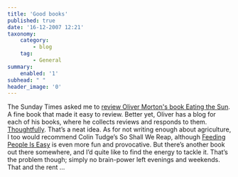 ```yaml
---
title: 'Good books'
published: true
date: '16-12-2007 12:21'
taxonomy:
    category:
        - blog
    tag:
        - General
summary:
    enabled: '1'
subhead: " "
header_image: '0'
---
```


The Sunday Times asked me to [review Oliver Morton's book Eating the Sun](https://web.archive.org/web/20080907181709/http://entertainment.timesonline.co.uk/tol/arts_and_entertainment/books/science/article3017106.ece). A fine book that made it easy to review. Better yet, Oliver has a blog for each of his books, where he collects reviews and responds to them. [Thoughtfully](https://heliophage.wordpress.com/2007/12/10/review-jeremy-cherfas-in-the-sunday-times/). That’s a neat idea. As for not writing enough about agriculture, I too would recommend Colin Tudge’s  So Shall We Reap, although [Feeding People Is Easy](https://www.paripublishing.com/books/feeding-people-is-easy/) is even more fun and provocative. But there’s another book out there somewhere, and I’d quite like to find the energy to tackle it. That’s the problem though; simply no brain-power left evenings and weekends. That and the rent ...

